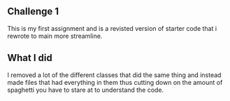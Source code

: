 ## Challenge 1
This is my first assignment and is a revisted version of starter code that i rewrote to main more streamline.
## What I did
I removed a lot of the different classes that did the same thing and instead made files that had everything in them
thus cutting down on the amount of spaghetti you have to stare at to understand the code.
